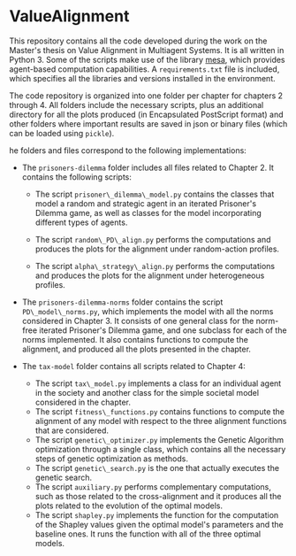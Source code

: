 ValueAlignment
==============

This repository contains all the code developed during the work on the Master's thesis on Value Alignment in Multiagent Systems. It is all written in Python 3. Some of the scripts make use of the library [mesa](https://mesa.readthedocs.io/en/master/), which provides agent-based computation capabilities. A ```requirements.txt``` file is included, which specifies all the libraries and versions installed in the environment.

The code repository is organized into one folder per chapter for chapters 2 through 4. All folders include the necessary scripts, plus an additional directory for all the plots produced (in Encapsulated PostScript format) and other folders where important results are saved in json or binary files (which can be loaded using ```pickle```).

he folders and files correspond to the following implementations:

* The ```prisoners-dilemma``` folder includes all files related to Chapter 2. It contains the following scripts:

    * The script ```prisoner\_dilemma\_model.py``` contains the classes that model a random and strategic agent in an iterated Prisoner's Dilemma game, as well as classes for the model incorporating different types of agents.

    * The script ```random\_PD\_align.py``` performs the computations and produces the plots for the alignment under random-action profiles.

    * The script ```alpha\_strategy\_align.py``` performs the computations and produces the plots for the alignment under heterogeneous profiles.

* The ```prisoners-dilemma-norms``` folder contains the script ```PD\_model\_norms.py```, which implements the model with all the norms considered in Chapter 3. It consists of one general class for the norm-free iterated Prisoner's Dilemma game, and one subclass for each of the norms implemented. It also contains functions to compute the alignment, and produced all the plots presented in the chapter.

* The ```tax-model``` folder contains all scripts related to Chapter 4:

    * The script ```tax\_model.py``` implements a class for an individual agent in the society and another class for the simple societal model considered in the chapter.
    * The script ```fitness\_functions.py``` contains functions to compute the alignment of any model with respect to the three alignment functions that are considered.
    * The script ```genetic\_optimizer.py``` implements the Genetic Algorithm optimization through a single class, which contains all the necessary steps of genetic optimization as methods.
    * The script ```genetic\_search.py``` is the one that actually executes the genetic search.
    * The script ```auxiliary.py``` performs complementary computations, such as those related to the cross-alignment and it produces all the plots related to the evolution of the optimal models.
    * The script ```shapley.py``` implements the function for the computation of the Shapley values given the optimal model's parameters and the baseline ones. It runs the function with all of the three optimal models.
